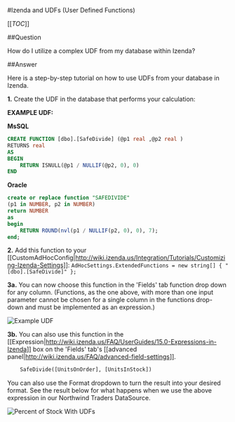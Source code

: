 #Izenda and UDFs (User Defined Functions)

[[_TOC_]]

##Question

How do I utilize a complex UDF from my database within Izenda?

##Answer

Here is a step-by-step tutorial on how to use UDFs from your database in Izenda.

**1.** Create the UDF in the database that performs your calculation:

**EXAMPLE UDF:**

**MsSQL**
```sql
CREATE FUNCTION [dbo].[SafeDivide] (@p1 real ,@p2 real )
RETURNS real 
AS
BEGIN
    RETURN ISNULL(@p1 / NULLIF(@p2, 0), 0)
END
```

**Oracle**
```sql
create or replace function "SAFEDIVIDE"
(p1 in NUMBER, p2 in NUMBER)
return NUMBER
as
begin
    RETURN ROUND(nvl(p1 / NULLIF(p2, 0), 0), 7);
end;
```

**2.** Add this function to your [[CustomAdHocConfig|http://wiki.izenda.us/Integration/Tutorials/Customizing-Izenda-Settings]]:
``AdHocSettings.ExtendedFunctions = new string[] { "[dbo].[SafeDivide]" };``

**3a.** You can now choose this function in the 'Fields' tab function drop down for any column. (Functions, as the one above, with more than one input parameter cannot be chosen for a single column in the functions drop-down and must be implemented as an expression.)

![Example UDF](http://wiki.izenda.us/FAQ/FAQ/udfs_example.png)

**3b.** You can also use this function in the [[Expression|http://wiki.izenda.us/FAQ/UserGuides/15.0-Expressions-in-Izenda]] box on the 'Fields' tab's [[advanced panel|http://wiki.izenda.us/FAQ/advanced-field-settings]].

```sql
    SafeDivide([UnitsOnOrder], [UnitsInStock])
```

You can also use the Format dropdown to turn the result into your desired format. See the result below for what happens when we use the above expression in our Northwind Traders DataSource.

![Percent of Stock With UDFs](http://wiki.izenda.us/FAQ/FAQ/udfs_example_2.png)